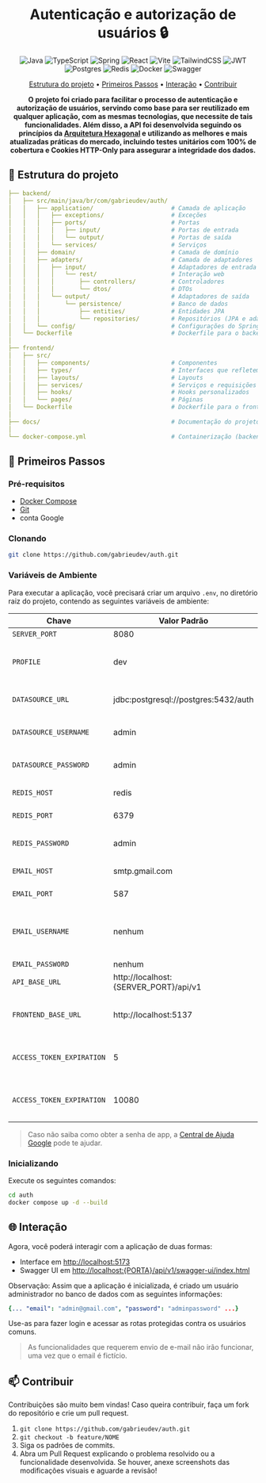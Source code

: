 <h1 align="center" style="font-weight: bold;">Autenticação e autorização de usuários 🔒</h1>

<p align="center">
  <img src="https://img.shields.io/badge/java-%23ED8B00.svg?style=for-the-badge&logo=openjdk&logoColor=white" alt="Java">
  <img src="https://img.shields.io/badge/typescript-%23007ACC.svg?style=for-the-badge&logo=typescript&logoColor=white" alt="TypeScript">
  <img src="https://img.shields.io/badge/spring-%236DB33F.svg?style=for-the-badge&logo=spring&logoColor=white" alt="Spring">
  <img src="https://img.shields.io/badge/react-%2320232a.svg?style=for-the-badge&logo=react&logoColor=%2361DAFB" alt="React">
  <img src="https://img.shields.io/badge/vite-%23646CFF.svg?style=for-the-badge&logo=vite&logoColor=white" alt="Vite">
  <img src="https://img.shields.io/badge/tailwindcss-%2338B2AC.svg?style=for-the-badge&logo=tailwind-css&logoColor=white" alt="TailwindCSS">
  <img src="https://img.shields.io/badge/JWT-black?style=for-the-badge&logo=JSON%20web%20tokens" alt="JWT">
  <img src="https://img.shields.io/badge/postgres-%23316192.svg?style=for-the-badge&logo=postgresql&logoColor=white" alt="Postgres">
  <img src="https://img.shields.io/badge/redis-%23DD0031.svg?style=for-the-badge&logo=redis&logoColor=white" alt="Redis">
  <img src="https://img.shields.io/badge/docker-%230db7ed.svg?style=for-the-badge&logo=docker&logoColor=white" alt="Docker">
  <img src="https://img.shields.io/badge/-Swagger-%23Clojure?style=for-the-badge&logo=swagger&logoColor=white" alt="Swagger">
</p>

<p align="center">
 <a href="#estrutura">Estrutura do projeto</a> • 
 <a href="#inicio">Primeiros Passos</a> • 
 <a href="#interacao">Interação</a> •
 <a href="#contribuir">Contribuir</a>
</p>

<p align="center">
  <b>O projeto foi criado para facilitar o processo de autenticação e autorização de usuários, servindo como base para ser reutilizado em qualquer aplicação, com as mesmas tecnologias, que necessite de tais funcionalidades. Além disso, a API foi desenvolvida seguindo os princípios da <a href=https://medium.com/@marcio.kgr/arquitetura-hexagonal-8958fb3e5507>Arquitetura Hexagonal</a> e utilizando as melhores e mais atualizadas práticas do mercado, incluindo testes unitários com 100% de cobertura e Cookies HTTP-Only para assegurar a integridade dos dados.</b>
</p>

<h2 id="estrutura">📂 Estrutura do projeto</h2>

```yaml
├── backend/
│   ├── src/main/java/br/com/gabrieudev/auth/
│   │   ├── application/                      # Camada de aplicação
│   │   │   ├── exceptions/                   # Exceções
│   │   │   ├── ports/                        # Portas
│   │   │   │   ├── input/                    # Portas de entrada
│   │   │   │   └── output/                   # Portas de saída
│   │   │   └── services/                     # Serviços
│   │   ├── domain/                           # Camada de domínio
│   │   ├── adapters/                         # Camada de adaptadores
│   │   │   ├── input/                        # Adaptadores de entrada
│   │   │   │   └── rest/                     # Interação web
│   │   │   │       ├── controllers/          # Controladores
│   │   │   │       └── dtos/                 # DTOs
│   │   │   └── output/                       # Adaptadores de saída
│   │   │       └── persistence/              # Banco de dados
│   │   │           ├── entities/             # Entidades JPA
│   │   │           └── repositories/         # Repositórios (JPA e adaptadores)
│   │   └── config/                           # Configurações do Spring
│   └── Dockerfile                            # Dockerfile para o backend
│
├── frontend/
│   ├── src/
│   │   ├── components/                       # Componentes
│   │   ├── types/                            # Interfaces que refletem as respostas do backend
│   │   ├── layouts/                          # Layouts
│   │   ├── services/                         # Serviços e requisições
│   │   ├── hooks/                            # Hooks personalizados
│   │   └── pages/                            # Páginas
│   └── Dockerfile                            # Dockerfile para o frontend
│
├── docs/                                     # Documentação do projeto
│
└── docker-compose.yml                        # Containerização (backend, frontend, Postgres e Redis)
```

<h2 id="inicio">🚀 Primeiros Passos</h2>

<h3>Pré-requisitos</h3>

- [Docker Compose](https://docs.docker.com/compose/install/)
- [Git](https://git-scm.com/downloads)
- conta Google

<h3>Clonando</h3>

```bash
git clone https://github.com/gabrieudev/auth.git
```

<h3>Variáveis de Ambiente</h3>

Para executar a aplicação, você precisará criar um arquivo `.env`, no diretório raiz do projeto, contendo as seguintes variáveis de ambiente:

| Chave                     | Valor Padrão                          | Definida | Descrição                                                       |
| ------------------------- | ------------------------------------- | -------- | --------------------------------------------------------------- |
| `SERVER_PORT`             | 8080                                  | ✅       | porta do servidor.                                              |
| `PROFILE`                 | dev                                   | ✅       | profile no qual a aplicação irá rodar (dev ou prod).            |
| `DATASOURCE_URL`          | jdbc:postgresql://postgres:5432/auth  | ✅       | URL de conexão com o banco de dados.                            |
| `DATASOURCE_USERNAME`     | admin                                 | ✅       | usuário de conexão com o banco de dados.                        |
| `DATASOURCE_PASSWORD`     | admin                                 | ✅       | senha de conexão com o banco de dados.                          |
| `REDIS_HOST`              | redis                                 | ✅       | host de conexão com o Redis.                                    |
| `REDIS_PORT`              | 6379                                  | ✅       | porta de conexão com o Redis.                                   |
| `REDIS_PASSWORD`          | admin                                 | ✅       | senha de conexão com o Redis.                                   |
| `EMAIL_HOST`              | smtp.gmail.com                        | ✅       | host para envio de e-mails.                                     |
| `EMAIL_PORT`              | 587                                   | ✅       | porta para envio de e-mails.                                    |
| `EMAIL_USERNAME`          | nenhum                                | ❌       | e-mail para envios de notificações através da aplicação.        |
| `EMAIL_PASSWORD`          | nenhum                                | ❌       | senha de app.                                                   |
| `API_BASE_URL`            | http://localhost:{SERVER_PORT}/api/v1 | ✅       | URL base da API.                                                |
| `FRONTEND_BASE_URL`       | http://localhost:5137                 | ✅       | URL base de alguma interface para interação e redirecionamento. |
| `ACCESS_TOKEN_EXPIRATION` | 5                                     | ✅       | tempo de validade do token de acesso em minutos.                |
| `ACCESS_TOKEN_EXPIRATION` | 10080                                 | ✅       | tempo de validade do token de atualização em minutos.           |

> Caso não saiba como obter a senha de app, a [Central de Ajuda Google](https://support.google.com/accounts/answer/185833?hl=pt-BR) pode te ajudar.

<h3>Inicializando</h3>

Execute os seguintes comandos:

```bash
cd auth
docker compose up -d --build
```

<h2 id="interacao">🌐 Interação</h2>

Agora, você poderá interagir com a aplicação de duas formas:

- Interface em [http://localhost:5173](http://localhost:5173)
- Swagger UI em [http://localhost:{PORTA}/api/v1/swagger-ui/index.html](http://localhost:{PORTA}/api/v1/swagger-ui/index.html)

Observação: Assim que a aplicação é inicializada, é criado um usuário administrador no banco de dados com as seguintes informações:

```yaml
{... "email": "admin@gmail.com", "password": "adminpassword" ...}
```

Use-as para fazer login e acessar as rotas protegidas contra os usuários comuns.

> As funcionalidades que requerem envio de e-mail não irão funcionar, uma vez que o email é fictício.

<h2 id="contribuir">📫 Contribuir</h2>

Contribuições são muito bem vindas! Caso queira contribuir, faça um fork do repositório e crie um pull request.

1. `git clone https://github.com/gabrieudev/auth.git`
2. `git checkout -b feature/NOME`
3. Siga os padrões de commits.
4. Abra um Pull Request explicando o problema resolvido ou a funcionalidade desenvolvida. Se houver, anexe screenshots das modificações visuais e aguarde a revisão!

